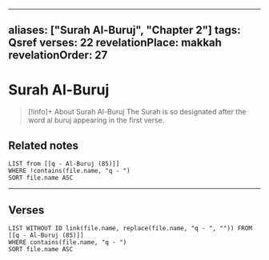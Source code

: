 
---
aliases: ["Surah Al-Buruj", "Chapter 2"]
tags: Qsref
verses: 22
revelationPlace: makkah
revelationOrder: 27
---

# Surah Al-Buruj

> [!info]+ About Surah Al-Buruj
> The Surah is so designated after the word al buruj appearing in the first verse.

## Related notes
```dataview
LIST from [[q - Al-Buruj (85)]]
WHERE !contains(file.name, "q - ")
SORT file.name ASC
```

---

## Verses
```dataview
LIST WITHOUT ID link(file.name, replace(file.name, "q - ", "")) FROM [[q - Al-Buruj (85)]]
WHERE contains(file.name, "q - ")
SORT file.name ASC
```

